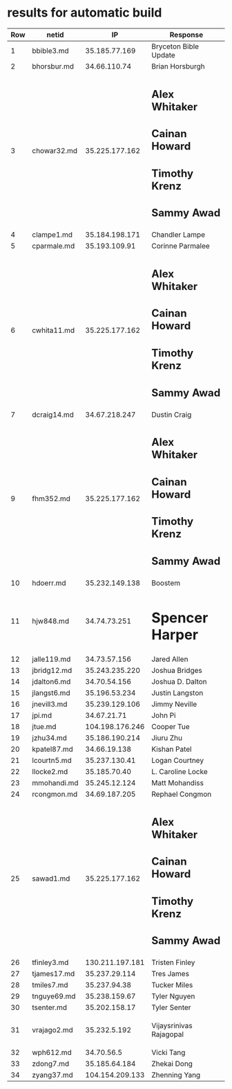# results for automatic build
|Row|netid|IP|Response|
|--|-----|--|--------|
|1|bbible3.md|35.185.77.169|<html> <body> Bryceton Bible Update </body> </html>|
|2|bhorsbur.md|34.66.110.74|<html> <body> Brian Horsburgh </body> </html>|
|3|chowar32.md|35.225.177.162|<!doctype html> <html lang="en"> <head> <meta charset="utf-8"> <title>Webserver</title> </head> <body> <h2>Alex Whitaker</h2> <h2>Cainan Howard</h2> <h2>Timothy Krenz</h2> <h2>Sammy Awad</h2> </body> </html>|
|4|clampe1.md|35.184.198.171|<html> <body> Chandler Lampe </body> </html>|
|5|cparmale.md|35.193.109.91|<html> <body> Corinne Parmalee </body> </html>|
|6|cwhita11.md|35.225.177.162|<!doctype html> <html lang="en"> <head> <meta charset="utf-8"> <title>Webserver</title> </head> <body> <h2>Alex Whitaker</h2> <h2>Cainan Howard</h2> <h2>Timothy Krenz</h2> <h2>Sammy Awad</h2> </body> </html>|
|7|dcraig14.md|34.67.218.247|<html> <body>Dustin Craig</body> </html>|
|9|fhm352.md|35.225.177.162|<!doctype html> <html lang="en"> <head> <meta charset="utf-8"> <title>Webserver</title> </head> <body> <h2>Alex Whitaker</h2> <h2>Cainan Howard</h2> <h2>Timothy Krenz</h2> <h2>Sammy Awad</h2> </body> </html>|
|10|hdoerr.md|35.232.149.138|<html> <body> Boostem </body> </html>|
|11|hjw848.md|34.74.73.251|<html> <body> <h1>Spencer Harper</h1> </body> </html>|
|12|jalle119.md|34.73.57.156|<html> <body> Jared Allen </body> </html>|
|13|jbridg12.md|35.243.235.220|<html> <body> Joshua Bridges </body> </html>|
|14|jdalton6.md|34.70.54.156|<html> <body> Joshua D. Dalton </body> </html>|
|15|jlangst6.md|35.196.53.234|<html> <body> Justin Langston </body> </html>|
|16|jnevill3.md|35.239.129.106|<html> <body> Jimmy Neville </body> </html>|
|17|jpi.md|34.67.21.71|<html> <body> John Pi </body> </html>|
|18|jtue.md|104.198.176.246|<html> <body> Cooper Tue </body> </html>|
|19|jzhu34.md|35.186.190.214|<html> <body> Jiuru Zhu </body> </html>|
|20|kpatel87.md|34.66.19.138|<html> <body> Kishan Patel </body> </html>|
|21|lcourtn5.md|35.237.130.41|Logan Courtney|
|22|llocke2.md|35.185.70.40| <html> <body> L. Caroline Locke </body> </html>|
|23|mmohandi.md|35.245.12.124|Matt Mohandiss|
|24|rcongmon.md|34.69.187.205|<html> <body> Rephael Congmon </body> </html>|
|25|sawad1.md|35.225.177.162|<!doctype html> <html lang="en"> <head> <meta charset="utf-8"> <title>Webserver</title> </head> <body> <h2>Alex Whitaker</h2> <h2>Cainan Howard</h2> <h2>Timothy Krenz</h2> <h2>Sammy Awad</h2> </body> </html>|
|26|tfinley3.md|130.211.197.181|<html> <body> Tristen Finley </body> </html>|
|27|tjames17.md|35.237.29.114|<html> <body> Tres James </body> </html>|
|28|tmiles7.md|35.237.94.38|<html> <body> Tucker Miles </body> </html>|
|29|tnguye69.md|35.238.159.67|<html> <body> Tyler Nguyen </body> </html>|
|30|tsenter.md|35.202.158.17|<html> <body> Tyler Senter </body> </html>|
|31|vrajago2.md|35.232.5.192|<html> <body> <p>Vijaysrinivas Rajagopal</p> </body> </html>|
|32|wph612.md|34.70.56.5|<html> <body> Vicki Tang </body> </html>|
|33|zdong7.md|35.185.64.184|<html> <body> Zhekai Dong </body> </html>|
|34|zyang37.md|104.154.209.133|<html> <body> Zhenning Yang </body> </html>|
